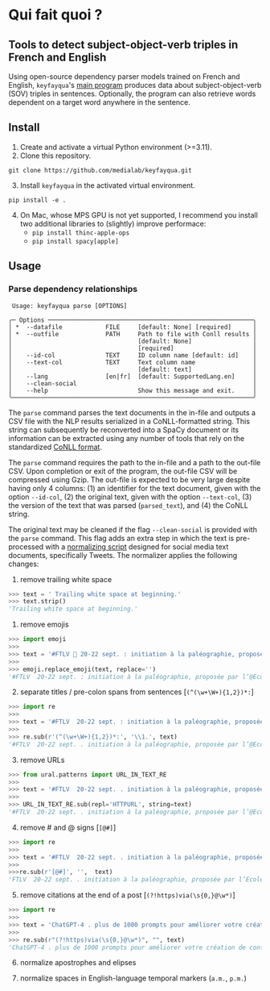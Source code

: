 # Qui fait quoi ?

## Tools to detect subject-object-verb triples in French and English

Using open-source dependency parser models trained on French and English, `keyfayqua`'s [main program](src/__main__.py`) produces data about subject-object-verb (SOV) triples in sentences. Optionally, the program can also retrieve words dependent on a target word anywhere in the sentence.

## Install

1. Create and activate a virtual Python environment (>=3.11).
2. Clone this repository.

```shell
git clone https://github.com/medialab/keyfayqua.git
```

3. Install `keyfayqua` in the activated virtual environment.

```
pip install -e .
```

4. On Mac, whose MPS GPU is not yet supported, I recommend you install two additional libraries to (slightly) improve performace:
   - `pip install thinc-apple-ops`
   - `pip install spacy[apple]`

## Usage

### Parse dependency relationships

```shell
 Usage: keyfayqua parse [OPTIONS]

╭─ Options ─────────────────────────────────────────────────────────╮
│ *  --datafile            FILE     [default: None] [required]      │
│ *  --outfile             PATH     Path to file with Conll results │
│                                   [default: None]                 │
│                                   [required]                      │
│    --id-col              TEXT     ID column name [default: id]    │
│    --text-col            TEXT     Text column name                │
│                                   [default: text]                 │
│    --lang                [en|fr]  [default: SupportedLang.en]     │
│    --clean-social                                                 │
│    --help                         Show this message and exit.     │
╰───────────────────────────────────────────────────────────────────╯
```

The `parse` command parses the text documents in the in-file and outputs a CSV file with the NLP results serialized in a CoNLL-formatted string. This string can subsequently be reconverted into a SpaCy document or its information can be extracted using any number of tools that rely on the standardized [CoNLL format](https://universaldependencies.org/format.html).

The `parse` command requires the path to the in-file and a path to the out-file CSV. Upon completion or exit of the program, the out-file CSV will be compressed using Gzip. The out-file is expected to be very large despite having only 4 columns: (1) an identifier for the text document, given with the option `--id-col`, (2) the original text, given with the option `--text-col`, (3) the version of the text that was parsed (`parsed_text`), and (4) the CoNLL string.

The original text may be cleaned if the flag `--clean-social` is provided with the `parse` command. This flag adds an extra step in which the text is pre-processed with a [normalizing script](src/normalizer.py) designed for social media text documents, specifically Tweets. The normalizer applies the following changes:

1. remove trailing white space

```python
>>> text = ' Trailing white space at beginning.'
>>> text.strip()
'Trailing white space at beginning.'
```

1. remove emojis

```python
>>> import emoji
>>>
>>> text = '#FTLV 📆 20-22 sept. : initiation à la paléographie, proposée par l’@Ecoledeschartes-@psl_univ dans le cadre de la #formationcontinue. Inscriptions jusqu’au 10 sept. ➡️ https://lc.cx/VQNpZE'
>>>
>>> emoji.replace_emoji(text, replace='')
'#FTLV  20-22 sept. : initiation à la paléographie, proposée par l’@Ecoledeschartes-@psl_univ dans le cadre de la #formationcontinue. Inscriptions jusqu’au 10 sept.  https://lc.cx/VQNpZE'
```

2. separate titles / pre-colon spans from sentences [`(^(\w+\W+){1,2})*:`]

```python
>>> import re
>>>
>>> text = '#FTLV  20-22 sept. : initiation à la paléographie, proposée par l’@Ecoledeschartes-@psl_univ dans le cadre de la #formationcontinue. Inscriptions jusqu’au 10 sept.  https://lc.cx/VQNpZE'
>>>
>>> re.sub(r'(^(\w+\W+){1,2})*:', '\\1.', text)
'#FTLV  20-22 sept. . initiation à la paléographie, proposée par l’@Ecoledeschartes-@psl_univ dans le cadre de la #formationcontinue. Inscriptions jusqu’au 10 sept.  https.//lc.cx/VQNpZE'
```

3. remove URLs

```python
>>> from ural.patterns import URL_IN_TEXT_RE
>>>
>>> text = '#FTLV  20-22 sept. . initiation à la paléographie, proposée par l’@Ecoledeschartes-@psl_univ dans le cadre de la #formationcontinue. Inscriptions jusqu’au 10 sept.  https.//lc.cx/VQNpZE'
>>>
>>> URL_IN_TEXT_RE.sub(repl='HTTPURL', string=text)
'#FTLV  20-22 sept. . initiation à la paléographie, proposée par l’@Ecoledeschartes-@psl_univ dans le cadre de la #formationcontinue. Inscriptions jusqu’au 10 sept.  https.'
```

4. remove # and @ signs [`[@#]`]

```python
>>> import re
>>>
>>> text = '#FTLV  20-22 sept. . initiation à la paléographie, proposée par l’@Ecoledeschartes-@psl_univ dans le cadre de la #formationcontinue. Inscriptions jusqu’au 10 sept.  https.'
>>>
>>>re.sub(r'[@#]', '',  text)
'FTLV  20-22 sept. . initiation à la paléographie, proposée par l’Ecoledeschartes-psl_univ dans le cadre de la formationcontinue. Inscriptions jusqu’au 10 sept.  https.'
```

5. remove citations at the end of a post [`(?!https)via(\s{0,}@\w*)`]

```python
>>> import re
>>>
>>> text = 'ChatGPT-4 . plus de 1000 prompts pour améliorer votre création de contenu http. via @siecledigital'
>>>
>>> re.sub(r"(?!https)via(\s{0,}@\w*)", "", text)
'ChatGPT-4 . plus de 1000 prompts pour améliorer votre création de contenu http. '
```

6. normalize apostrophes and elipses

7. normalize spaces in English-language temporal markers (`a.m.`, `p.m.`)
